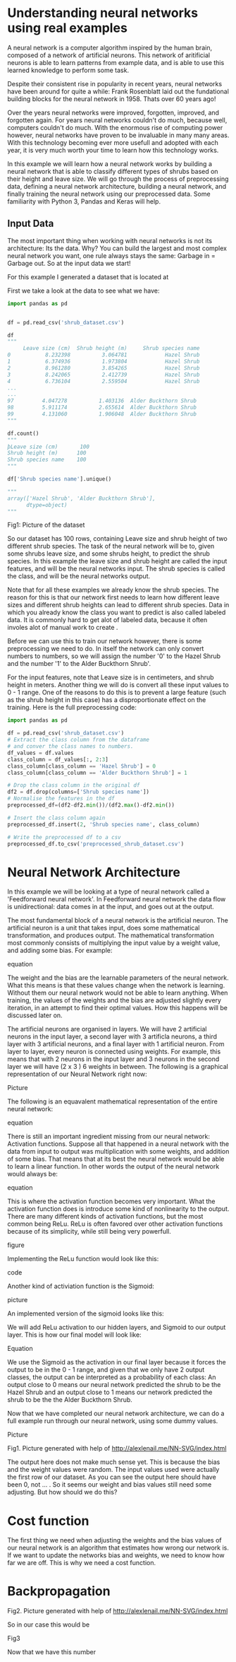 # Understanding neural networks using real examples

A neural network is a computer algorithm inspired
by the human brain, composed of a
network of artificial neurons. This network of
aritificial neurons is able to learn patterns from
example data, and is able to use this learned knowledge to
perform some task.

Despite their consistent
rise in popularity in recent years, neural networks have been
around for quite a while: Frank Rosenblatt laid out
the fundational building blocks for the neural network in
1958. Thats over 60 years ago!

Over the years neural networks were improved, forgotten,
improved, and forgotten again. For years
neural networks couldn't do much, 
because well, computers couldn't do much. With the
enormous rise of computing power however, neural
networks have proven to be invaluable in many many
areas. With this technology becoming ever more
usefull and adopted with each year, it is very much worth your
time to learn how this technology works.

In this example we will learn how a neural network
works by building a neural network that is able to classify
different types of shrubs based on their height and leave
size. We will go through the process of
preprocessing data, defining a neural network architecture,
building a neural network,
and finally training the neural network using our preprocessed
data. Some familiarity with Python 3, Pandas and Keras
will help. 

## Input Data

The most important thing when working with neural networks
is not its architecture: Its the data. Why? You can
build the largest and most complex neural network you want,
one rule always stays the same: Garbage in = Garbage out.
So at the input data we start! 

For this example I generated a dataset
that is located at 

First we take a look at the data to see what we have:

```python
import pandas as pd


df = pd.read_csv('shrub_dataset.csv')

df
"""
     Leave size (cm)  Shrub height (m)     Shrub species name
0           8.232398          3.064781            Hazel Shrub
1           6.374936          1.973804            Hazel Shrub
2           8.961280          3.854265            Hazel Shrub
3           8.242065          2.412739            Hazel Shrub
4           6.736104          2.559504            Hazel Shrub
...
...
97         4.047278          1.403136  Alder Buckthorn Shrub
98         5.911174          2.655614  Alder Buckthorn Shrub
99         4.131060          1.906048  Alder Buckthorn Shrub
"""

df.count()
"""
þLeave size (cm)       100
Shrub height (m)      100
Shrub species name    100
"""

df['Shrub species name'].unique()

"""
array(['Hazel Shrub', 'Alder Buckthorn Shrub'],
      dtype=object)
"""
```

Fig1: Picture of the dataset


So our dataset has 100 rows, containing Leave size and shrub
height of two different shrub species. The task of the neural network
will be to, given some shrubs leave size, and some shrubs height,
to predict the shrub species. In this example the leave size and shrub height are called the input features, and will be the neural networks input. The shrub species is called the class, and will be the neural networks output.

Note that for all these examples we already know the shrub species. The
reason for this is that our network first needs to learn how different
leave sizes and different shrub heights can lead to different shrub species.
Data in which you already know the class you want to predict is also
called labeled data. It is commonly hard to get alot of labeled data,
because it often involes alot of manual work to create .

Before we can use this to train our network however, there
is some preprocessing we need to do. In itself the network
can only convert numbers to numbers, so we will assign the number 
'0' to the Hazel Shrub and the number '1' to
the Alder Buckthorn Shrub'.

For the input features, note that Leave size is in centimeters,
and shrub height in meters. Another thing we will do is convert all these input values to 0 - 1 range. One of the reasons to do this is to prevent a large feature (such as the shrub height in this case) has a disproportionate effect
on the training. Here is the full preprocessing code:

```python
import pandas as pd

df = pd.read_csv('shrub_dataset.csv')
# Extract the class column from the dataframe
# and conver the class names to numbers.
df_values = df.values
class_column = df_values[:, 2:3]
class_column[class_column == 'Hazel Shrub'] = 0
class_column[class_column == 'Alder Buckthorn Shrub'] = 1

# Drop the class column in the original df
df2 = df.drop(columns=['Shrub species name'])
# Normalise the features in the df
preprocessed_df=(df2-df2.min())/(df2.max()-df2.min())

# Insert the class column again
preprocessed_df.insert(2, 'Shrub species name', class_column)

# Write the preprocessed df to a csv
preprocessed_df.to_csv('preprocessed_shrub_dataset.csv')
```

# Neural Network Architecture

In this example we will be looking at a type
of neural network called a 'Feedforward neural network'.
In Feedforward neural network the data flow is unidirectional:
data comes in at the input, and goes out at the output.

The most fundamental block of a neural network is the artificial
neuron. The artificial neuron is a unit that takes input,
does some mathematical transformation, and produces output.
The mathematical transformation most commonly consists of multiplying the
input value by a weight value, and adding some bias. For example:

equation



The weight and the bias are the learnable parameters of the
neural network. What this means is that these values change
when the network is learning. Without them our neural network
would not be able to learn anything. When training, the values
of the weights and the bias are adjusted slightly every iteration,
in an attempt to find their optimal values. How this happens
will be discussed later on.

The artificial neurons are organised in layers. We will have 2 
artificial neurons in the input layer, a second layer with
3 artificla neurons, a third layer with 3 artificial neurons, and a final layer with 1 artificial neuron.
From layer to layer, every neuron is connected using weights.
For example, this means that with 2 neurons in the input layer
and 3 neurons in the second layer we will have (2 x 3 )
6 weights in between. The following is a graphical representation
of our Neural Network right now: 


Picture



 The following is an
equavalent mathematical representation of the entire neural network: 


equation






There is still an important ingredient missing from our neural network:
Activation functions. Suppose all that happened in a neural network
with the data from input to output was multiplication with some weights, and addition of some bias. That means that at its best
the neural network would be able to learn a linear function. In other words
 the output of the neural network would always be:

equation


This is where the activation function becomes very important. What
the activation function does is introduce some kind of nonlinearity to the
output. There are many different kinds of activation functions,
but the most common being ReLu. ReLu is often favored over other activation functions because of its simplicity, while still being very powerfull.



figure



Implementing the ReLu function would look like this:



code


Another kind of activiation function is the Sigmoid:



picture


An implemented version of the sigmoid looks like this:




We will add ReLu activation to our hidden layers, and
Sigmoid to our output layer. This is how our final model
will look like:


Equation




We use the Sigmoid as the activation in our final layer because it
forces the output to be in the 0 - 1 range, and given that
we only have 2 output classes, the output can be
interpreted as a probability of each class: An output close to 0
means our neural network predicted the shrub to be the Hazel Shrub
and an output close to 1 means our network predicted the shrub to
be the the Alder Buckthorn Shrub.

Now that we have completed our neural network architecture, we can
do a full example run through our neural network, using some dummy
values.



Picture






 
 Fig1. Picture generated with help of http://alexlenail.me/NN-SVG/index.html




The output here does not make much sense yet. This is because the bias
and the weight values were random. The input values used were actually
the first row of our dataset. As you can see the output here should
have been 0, not ... . So it seems our weight and bias values still
need some adjusting. But how should we do this?

# Cost function

The first thing we need when adjusting the weights and the bias values
of our neural network is an algorithm that estimates how wrong
our network is. If we want to update the networks bias and weights,
we need to know how far we are off. This is why we need a cost function.

# Backpropagation





Fig2. Picture generated with help of http://alexlenail.me/NN-SVG/index.html



So in our case this would be


Fig3




Now that we have this number


